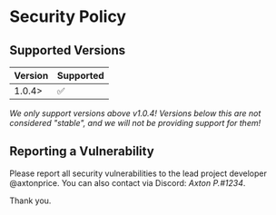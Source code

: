 # Security Policy

## Supported Versions

| Version  | Supported          |
| -------- | ------------------ |
| 1.0.4>   | :white_check_mark: | 

*We only support versions above v1.0.4! Versions below this are not considered "stable", and we will not be providing support for them!*

## Reporting a Vulnerability

Please report all security vulnerabilities to the lead project developer @axtonprice.
You can also contact via Discord: *Axton P.#1234*.

Thank you.

